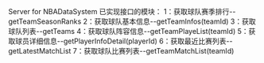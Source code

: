 Server for NBADataSystem
已实现接口的模块：
	1：获取球队赛季排行--getTeamSeasonRanks
	2：获取球队基本信息--getTeamInfos(teamId)
	3：获取球队列表--getTeams
	4：获取球队阵容信息--getTeamPlayeList(teamId)
	5：获取球员详细信息--getPlayerInfoDetail(playerId)
	6：获取最近比赛列表--getLatestMatchList
	7：获取球队比赛列表--getTeamMatchList(teamId)
